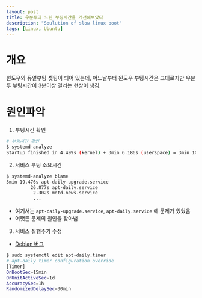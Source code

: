 ```yaml
---
layout: post
title: 우분투의 느린 부팅시간을 개선해보았다
description: "Soulution of slow linux boot"
tags: [Linux, Ubuntu]
---
```


# 개요

윈도우와 듀얼부팅 셋팅이 되어 있는데, 어느날부터 윈도우 부팅시간은 그대로지만 우분투 부팅시간이 3분이상 걸리는 현상이 생김.

# 원인파악

1. 부팅시간 확인

```bash
# 부팅시간 확인
$ systemd-analyze
Startup finished in 4.499s (kernel) + 3min 6.186s (userspace) = 3min 10.686s
```

2. 서비스 부팅 소요시간

```bash
$ systemd-analyze blame
3min 19.476s apt-daily-upgrade.service
         26.877s apt-daily.service
          2.302s motd-news.service
          ...
```

- 여기서는 `apt-daily-upgrade.service`, `apt-daily.service` 에 문제가 있었음
- 어쨋든 문제의 원인을 찾아냄

3. 서비스 실행주기 수정

- [Debian 버그](https://bugs.debian.org/cgi-bin/bugreport.cgi?bug=844453)

```bash
$ sudo systemctl edit apt-daily.timer
# apt-daily timer configuration override
[Timer]
OnBootSec=15min
OnUnitActiveSec=1d
AccuracySec=1h
RandomizedDelaySec=30min
```
